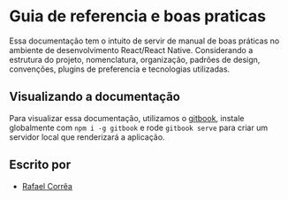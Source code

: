 # Guia de referencia e boas praticas

Essa documentação tem o intuito de servir de manual de boas práticas no ambiente de desenvolvimento React/React Native. Considerando a estrutura do projeto, nomenclatura, organização, padrões de design, convenções, plugins de preferencia e tecnologias utilizadas.

## Visualizando a documentação

Para visualizar essa documentação, utilizamos o [gitbook](https://github.com/GitbookIO/gitbook), instale globalmente com `npm i -g gitbook` e rode `gitbook serve` para criar um servidor local que renderizará a aplicação.

## Escrito por
- [Rafael Corrêa](https://aposoftworks.com)	